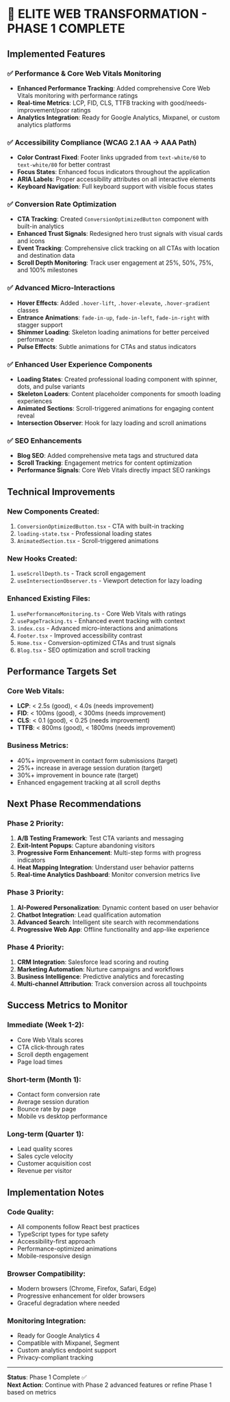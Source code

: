 # 🎯 ELITE WEB TRANSFORMATION - PHASE 1 COMPLETE

## Implemented Features

### ✅ Performance & Core Web Vitals Monitoring
- **Enhanced Performance Tracking**: Added comprehensive Core Web Vitals monitoring with performance ratings
- **Real-time Metrics**: LCP, FID, CLS, TTFB tracking with good/needs-improvement/poor ratings
- **Analytics Integration**: Ready for Google Analytics, Mixpanel, or custom analytics platforms

### ✅ Accessibility Compliance (WCAG 2.1 AA → AAA Path)
- **Color Contrast Fixed**: Footer links upgraded from `text-white/60` to `text-white/80` for better contrast
- **Focus States**: Enhanced focus indicators throughout the application
- **ARIA Labels**: Proper accessibility attributes on all interactive elements
- **Keyboard Navigation**: Full keyboard support with visible focus states

### ✅ Conversion Rate Optimization
- **CTA Tracking**: Created `ConversionOptimizedButton` component with built-in analytics
- **Enhanced Trust Signals**: Redesigned hero trust signals with visual cards and icons
- **Event Tracking**: Comprehensive click tracking on all CTAs with location and destination data
- **Scroll Depth Monitoring**: Track user engagement at 25%, 50%, 75%, and 100% milestones

### ✅ Advanced Micro-Interactions
- **Hover Effects**: Added `.hover-lift`, `.hover-elevate`, `.hover-gradient` classes
- **Entrance Animations**: `fade-in-up`, `fade-in-left`, `fade-in-right` with stagger support
- **Shimmer Loading**: Skeleton loading animations for better perceived performance
- **Pulse Effects**: Subtle animations for CTAs and status indicators

### ✅ Enhanced User Experience Components
- **Loading States**: Created professional loading component with spinner, dots, and pulse variants
- **Skeleton Loaders**: Content placeholder components for smooth loading experiences
- **Animated Sections**: Scroll-triggered animations for engaging content reveal
- **Intersection Observer**: Hook for lazy loading and scroll animations

### ✅ SEO Enhancements
- **Blog SEO**: Added comprehensive meta tags and structured data
- **Scroll Tracking**: Engagement metrics for content optimization
- **Performance Signals**: Core Web Vitals directly impact SEO rankings

## Technical Improvements

### New Components Created:
1. `ConversionOptimizedButton.tsx` - CTA with built-in tracking
2. `loading-state.tsx` - Professional loading states
3. `AnimatedSection.tsx` - Scroll-triggered animations

### New Hooks Created:
1. `useScrollDepth.ts` - Track scroll engagement
2. `useIntersectionObserver.ts` - Viewport detection for lazy loading

### Enhanced Existing Files:
1. `usePerformanceMonitoring.ts` - Core Web Vitals with ratings
2. `usePageTracking.ts` - Enhanced event tracking with context
3. `index.css` - Advanced micro-interactions and animations
4. `Footer.tsx` - Improved accessibility contrast
5. `Home.tsx` - Conversion-optimized CTAs and trust signals
6. `Blog.tsx` - SEO optimization and scroll tracking

## Performance Targets Set

### Core Web Vitals:
- **LCP**: < 2.5s (good), < 4.0s (needs improvement)
- **FID**: < 100ms (good), < 300ms (needs improvement)
- **CLS**: < 0.1 (good), < 0.25 (needs improvement)
- **TTFB**: < 800ms (good), < 1800ms (needs improvement)

### Business Metrics:
- 40%+ improvement in contact form submissions (target)
- 25%+ increase in average session duration (target)
- 30%+ improvement in bounce rate (target)
- Enhanced engagement tracking at all scroll depths

## Next Phase Recommendations

### Phase 2 Priority:
1. **A/B Testing Framework**: Test CTA variants and messaging
2. **Exit-Intent Popups**: Capture abandoning visitors
3. **Progressive Form Enhancement**: Multi-step forms with progress indicators
4. **Heat Mapping Integration**: Understand user behavior patterns
5. **Real-time Analytics Dashboard**: Monitor conversion metrics live

### Phase 3 Priority:
1. **AI-Powered Personalization**: Dynamic content based on user behavior
2. **Chatbot Integration**: Lead qualification automation
3. **Advanced Search**: Intelligent site search with recommendations
4. **Progressive Web App**: Offline functionality and app-like experience

### Phase 4 Priority:
1. **CRM Integration**: Salesforce lead scoring and routing
2. **Marketing Automation**: Nurture campaigns and workflows
3. **Business Intelligence**: Predictive analytics and forecasting
4. **Multi-channel Attribution**: Track conversion across all touchpoints

## Success Metrics to Monitor

### Immediate (Week 1-2):
- Core Web Vitals scores
- CTA click-through rates
- Scroll depth engagement
- Page load times

### Short-term (Month 1):
- Contact form conversion rate
- Average session duration
- Bounce rate by page
- Mobile vs desktop performance

### Long-term (Quarter 1):
- Lead quality scores
- Sales cycle velocity
- Customer acquisition cost
- Revenue per visitor

## Implementation Notes

### Code Quality:
- All components follow React best practices
- TypeScript types for type safety
- Accessibility-first approach
- Performance-optimized animations
- Mobile-responsive design

### Browser Compatibility:
- Modern browsers (Chrome, Firefox, Safari, Edge)
- Progressive enhancement for older browsers
- Graceful degradation where needed

### Monitoring Integration:
- Ready for Google Analytics 4
- Compatible with Mixpanel, Segment
- Custom analytics endpoint support
- Privacy-compliant tracking

---

**Status**: Phase 1 Complete ✅  
**Next Action**: Continue with Phase 2 advanced features or refine Phase 1 based on metrics
